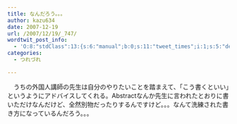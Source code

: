 ```yaml
---
title: なんだろう。。。
author: kazu634
date: 2007-12-19
url: /2007/12/19/_747/
wordtwit_post_info:
  - 'O:8:"stdClass":13:{s:6:"manual";b:0;s:11:"tweet_times";i:1;s:5:"delay";i:0;s:7:"enabled";i:1;s:10:"separation";s:2:"60";s:7:"version";s:3:"3.7";s:14:"tweet_template";b:0;s:6:"status";i:2;s:6:"result";a:0:{}s:13:"tweet_counter";i:2;s:13:"tweet_log_ids";a:1:{i:0;i:3495;}s:9:"hash_tags";a:0:{}s:8:"accounts";a:1:{i:0;s:7:"kazu634";}}'
categories:
  - つれづれ

---
```

<div class="section">
<p>
    　うちの外国人講師の先生は自分のやりたいことを踏まえて、「こう書くといい」というようにアドバイスしてくれる。Abstractなんか先生に言われたとおりに書いただけなんだけど、全然別物だったりするんですけど。。。なんて洗練された書き方になっているんだろう。。。
</p>
</div>